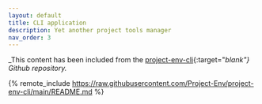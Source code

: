 ```yaml
---
layout: default
title: CLI application
description: Yet another project tools manager
nav_order: 3
---
```


_This content has been included from the [project-env-cli](https://github.com/Project-Env/project-env-cli){:target="_blank"} Github repository._

{% remote_include https://raw.githubusercontent.com/Project-Env/project-env-cli/main/README.md %}
